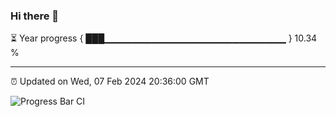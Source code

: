 ### Hi there 👋

⏳ Year progress { ███▁▁▁▁▁▁▁▁▁▁▁▁▁▁▁▁▁▁▁▁▁▁▁▁▁▁▁ } 10.34 %

---

⏰ Updated on Wed, 07 Feb 2024 20:36:00 GMT

![Progress Bar CI](https://github.com/IshwaranRudhara/GIT-ACTION/workflows/Progress%20Bar%20CI/badge.svg)
